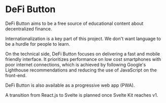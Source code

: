 # DeFi Button

DeFi Button aims to be a free source of educational content about decentralized finance.

Internationalization is a key part of this project. We don't want language to be a hurdle for people to learn.

On the technical side, DeFi Button focuses on delivering a fast and mobile friendly interface. It prioritizes performance on low cost smartphones with poor internet connections, which is achieved by following Google's Lighthouse recommendations and reducing the use of JavaScript on the front-end.

DeFi Button is also available as a progressive web app (PWA).

A transition from React.js to Svelte is planned once Svelte Kit reaches v1.